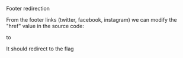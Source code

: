 Footer redirection

From the footer links (twitter, facebook, instagram)
we can modify the "href" value in the source code:
<a href="index.php?page=redirect&amp;site=instagram" class="icon fa-instagram"></a>

to

<a href="index.php?page=redirect&amp;site=whatever" class="icon fa-instagram"></a>

It should redirect to the flag
